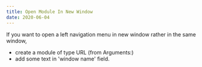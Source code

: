 ```yaml
---
title: Open Module In New Window
date: 2020-06-04
---
```


If you want to open a left navigation menu in new window rather in the same window,

- create a module of type URL (from Arguments:)
- add some text in 'window name' field.